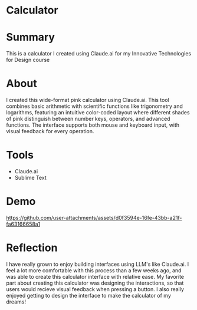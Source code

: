# Calculator

# Summary
This is a calculator I created using Claude.ai for my Innovative Technologies for Design course

# About
I created this wide-format pink calculator using Claude.ai. This tool combines basic arithmetic with scientific functions like trigonometry and logarithms, featuring an intuitive color-coded layout where different shades of pink distinguish between number keys, operators, and advanced functions. The interface supports both mouse and keyboard input, with visual feedback for every operation.

# Tools
- Claude.ai
- Sublime Text

# Demo
https://github.com/user-attachments/assets/d0f3594e-16fe-43bb-a21f-fa63166658a1

# Reflection
I have really grown to enjoy building interfaces using LLM's like Claude.ai.  I feel a lot more comfortable with this process than a few weeks ago, and was able to create this calculator interface with relative ease.  My favorite part about creating this calculator was designing the interactions, so that users would recieve visual feedback when pressing a button.  I also really enjoyed getting to design the interface to make the calculator of my dreams!
